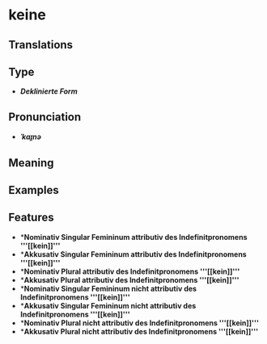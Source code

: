 # keine
## Translations
## Type
- _**Deklinierte Form**_
## Pronunciation
- _**ˈkaɪ̯nə**_
## Meaning
## Examples
## Features
- ***Nominativ Singular Femininum attributiv des Indefinitpronomens '''[[kein]]'''**
- ***Akkusativ Singular Femininum attributiv des Indefinitpronomens '''[[kein]]'''**
- ***Nominativ Plural attributiv des Indefinitpronomens '''[[kein]]'''**
- ***Akkusativ Plural attributiv des Indefinitpronomens '''[[kein]]'''**
- ***Nominativ Singular Femininum nicht attributiv des Indefinitpronomens '''[[kein]]'''**
- ***Akkusativ Singular Femininum nicht attributiv des Indefinitpronomens '''[[kein]]'''**
- ***Nominativ Plural nicht attributiv des Indefinitpronomens '''[[kein]]'''**
- ***Akkusativ Plural nicht attributiv des Indefinitpronomens '''[[kein]]'''**
